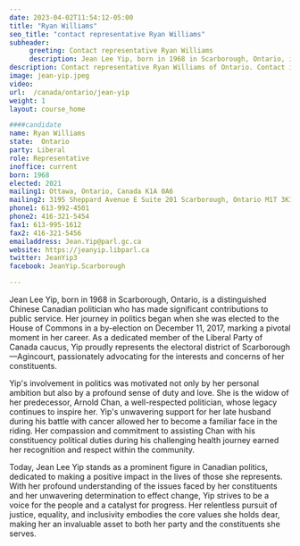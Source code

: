 ```yaml
---
date: 2023-04-02T11:54:12-05:00
title: "Ryan Williams"
seo_title: "contact representative Ryan Williams"
subheader:
     greeting: Contact representative Ryan Williams
     description: Jean Lee Yip, born in 1968 in Scarborough, Ontario, is a distinguished Chinese Canadian politician who has made significant contributions to public service.
description: Contact representative Ryan Williams of Ontario. Contact information for Ryan Williams includes email address, phone number, and mailing address.
image: jean-yip.jpeg
video:
url:  /canada/ontario/jean-yip
weight: 1
layout: course_home

####candidate
name: Ryan Williams
state:	Ontario
party: Liberal
role: Representative
inoffice: current
born: 1968
elected: 2021
mailing1: Ottawa, Ontario, Canada K1A 0A6
mailing2: 3195 Sheppard Avenue E Suite 201 Scarborough, Ontario M1T 3K1
phone1: 613-992-4501
phone2: 416-321-5454
fax1: 613-995-1612
fax2: 416-321-5456
emailaddress: Jean.Yip@parl.gc.ca
website: https://jeanyip.libparl.ca
twitter: JeanYip3
facebook: JeanYip.Scarborough

---
```


Jean Lee Yip, born in 1968 in Scarborough, Ontario, is a distinguished Chinese Canadian politician who has made significant contributions to public service. Her journey in politics began when she was elected to the House of Commons in a by-election on December 11, 2017, marking a pivotal moment in her career. As a dedicated member of the Liberal Party of Canada caucus, Yip proudly represents the electoral district of Scarborough—Agincourt, passionately advocating for the interests and concerns of her constituents.

Yip's involvement in politics was motivated not only by her personal ambition but also by a profound sense of duty and love. She is the widow of her predecessor, Arnold Chan, a well-respected politician, whose legacy continues to inspire her. Yip's unwavering support for her late husband during his battle with cancer allowed her to become a familiar face in the riding. Her compassion and commitment to assisting Chan with his constituency political duties during his challenging health journey earned her recognition and respect within the community.

Today, Jean Lee Yip stands as a prominent figure in Canadian politics, dedicated to making a positive impact in the lives of those she represents. With her profound understanding of the issues faced by her constituents and her unwavering determination to effect change, Yip strives to be a voice for the people and a catalyst for progress. Her relentless pursuit of justice, equality, and inclusivity embodies the core values she holds dear, making her an invaluable asset to both her party and the constituents she serves.

